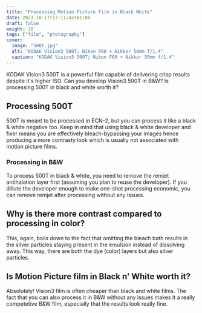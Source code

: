 ```yaml
---
title: "Processing Motion Picture Film in Black White"
date: 2023-10-17T17:11:42+01:00
draft: false
weight: 10
tags: ["film", "photography"]
cover:
  image: "500t.jpg"
  alt: "KODAK Vision3 500T; Nikon F60 + Nikkor 50mm f/1.4"
  caption: "KODAK Vision3 500T; Nikon F60 + Nikkor 50mm f/1.4"
---
```


KODAK Vision3 500T is a powerful film capable of delivering crisp results despite it's higher ISO. Can you develop Vision3 500T in B&W? Is processing 500T in black and white worth it?

## Processing 500T
500T is meant to be processed in ECN-2, but you can process it like a black & white negative too. Keep in mind that using black & white developer and fixer means you are effectively bleach-bypassing your images hence producing a more contrasty look which is usually not associated with motion picture films.



### Processing in B&W
To process 500T in black & white, you need to remove the remjet antihalation layer first (assuming you plan to reuse the developer). If you dillute the developer enough to make one-shot processing economic, you can remove remjet after processing without any issues.

## Why is there more contrast compared to processing in color?
This, again, boils down to the fact that omitting the bleach bath results in the silver particles staying present in the emulsion instead of dissolving away. This way, there are both the dye (color) layers but also silver particles.

## Is Motion Picture film in Black n' White worth it?
Absolutely! Vision3 film is often cheaper than black and white films. The fact that you can also process it in B&W without any issues makes it a really competetive B&W film, especially that the results look really fine.